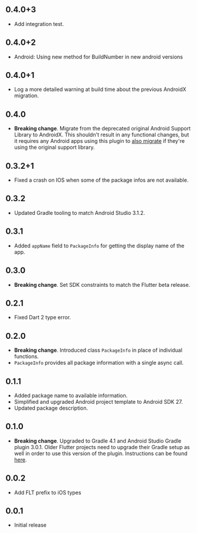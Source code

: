 ## 0.4.0+3

* Add integration test.

## 0.4.0+2

* Android: Using new method for BuildNumber in new android versions

## 0.4.0+1

* Log a more detailed warning at build time about the previous AndroidX
  migration.

## 0.4.0

* **Breaking change**. Migrate from the deprecated original Android Support
  Library to AndroidX. This shouldn't result in any functional changes, but it
  requires any Android apps using this plugin to [also
  migrate](https://developer.android.com/jetpack/androidx/migrate) if they're
  using the original support library.

## 0.3.2+1

* Fixed a crash on IOS when some of the package infos are not available.

## 0.3.2

* Updated Gradle tooling to match Android Studio 3.1.2.

## 0.3.1

* Added `appName` field to `PackageInfo` for getting the display name of the app.

## 0.3.0

* **Breaking change**. Set SDK constraints to match the Flutter beta release.

## 0.2.1

* Fixed Dart 2 type error.

## 0.2.0

* **Breaking change**. Introduced class `PackageInfo` in place of individual functions.
* `PackageInfo` provides all package information with a single async call.

## 0.1.1

* Added package name to available information.
* Simplified and upgraded Android project template to Android SDK 27.
* Updated package description.

## 0.1.0

* **Breaking change**. Upgraded to Gradle 4.1 and Android Studio Gradle plugin
  3.0.1. Older Flutter projects need to upgrade their Gradle setup as well in
  order to use this version of the plugin. Instructions can be found
  [here](https://github.com/flutter/flutter/wiki/Updating-Flutter-projects-to-Gradle-4.1-and-Android-Studio-Gradle-plugin-3.0.1).

## 0.0.2

* Add FLT prefix to iOS types

## 0.0.1

* Initial release
